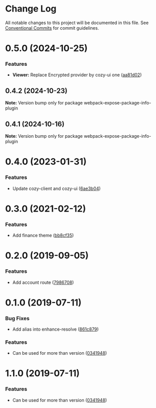 # Change Log

All notable changes to this project will be documented in this file.
See [Conventional Commits](https://conventionalcommits.org) for commit guidelines.

# 0.5.0 (2024-10-25)


### Features

* **Viewer:** Replace Encrypted provider by cozy-ui one ([aa81d02](https://github.com/cozy/cozy-libs/commit/aa81d02f0a70de8044f704cbd895b1d54c9f38b8))





## 0.4.2 (2024-10-23)

**Note:** Version bump only for package webpack-expose-package-info-plugin





## 0.4.1 (2024-10-16)

**Note:** Version bump only for package webpack-expose-package-info-plugin





# 0.4.0 (2023-01-31)


### Features

* Update cozy-client and cozy-ui ([6ae3b04](https://github.com/cozy/cozy-libs/commit/6ae3b04925ae64fa30f3ec8b6e716453d0a630fe))





# 0.3.0 (2021-02-12)


### Features

* Add finance theme ([bb8cf35](https://github.com/cozy/cozy-libs/commit/bb8cf35))





# 0.2.0 (2019-09-05)


### Features

* Add account route ([7986708](https://github.com/cozy/cozy-libs/commit/7986708))





# 0.1.0 (2019-07-11)


### Bug Fixes

* Add alias into enhance-resolve ([861c879](https://github.com/cozy/cozy-libs/commit/861c879))


### Features

* Can be used for more than version ([0341948](https://github.com/cozy/cozy-libs/commit/0341948))





# 1.1.0 (2019-07-11)


### Features

* Can be used for more than version ([0341948](https://github.com/cozy/cozy-libs/commit/0341948))
